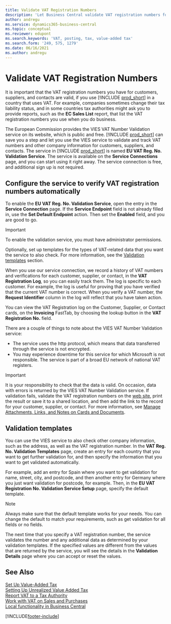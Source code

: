 ```yaml
---
title: Validate VAT Registration Numbers
description: 'Let Business Central validate VAT registration numbers for your contacts, customers, and suppliers, based on EU VIES VAT Number Validation service.'
author: andregu
ms.service: dynamics365-business-central
ms.topic: conceptual
ms.reviewer: edupont
ms.search.keywords: 'VAT, posting, tax, value-added tax'
ms.search.form: '249, 575, 1279'
ms.date: 06/16/2021
ms.author: andregu
---
```


# <a name="validate-vat-registration-numbers"></a>Validate VAT Registration Numbers

It is important that the VAT registration numbers you have for customers, suppliers, and contacts are valid, if you use [!INCLUDE [prod_short](includes/prod_short.md)] in a country that uses VAT. For example, companies sometimes change their tax liability status, and in some countries tax authorities might ask you to provide reports, such as the **EC Sales List** report, that list the VAT registration numbers you use when you do business.

The European Commission provides the VIES VAT Number Validation service on its website, which is public and free. [!INCLUDE [prod_short](includes/prod_short.md)] can save you a step and let you use the VIES service to validate and track VAT numbers and other company information for customers, suppliers, and contacts. The service in [!INCLUDE [prod_short](includes/prod_short.md)] is named **EU VAT Reg. No. Validation Service**. The service is available on the **Service Connections** page, and you can start using it right away. The service connection is free, and additional sign up is not required.

## <a name="configure-the-service-to-verify-vat-registration-numbers-automatically"></a>Configure the service to verify VAT registration numbers automatically

To enable the **EU VAT Reg. No. Validation Service**, open the entry in the **Service Connection** page. If the **Service Endpoint** field is not already filled in, use the **Set Default Endpoint** action. Then set the **Enabled** field, and you are good to go.  

> [!IMPORTANT]
> To enable the validation service, you must have administrator permissions.

Optionally, set up templates for the types of VAT-related data that you want the service to also check. For more information, see the [Validation templates](#validation-templates) section.

When you use our service connection, we record a history of VAT numbers and verifications for each customer, supplier, or contact, in the **VAT Registration Log**, so you can easily track them. The log is specific to each customer. For example, the log is useful for proving that you have verified that the current VAT number is correct. When you verify a VAT number, the **Request Identifier** column in the log will reflect that you have taken action.

You can view the VAT Registration log on the Customer, Supplier, or Contact cards, on the **Invoicing** FastTab, by choosing the lookup button in the **VAT Registration No.** field.  

There are a couple of things to note about the VIES VAT Number Validation service:

* The service uses the http protocol, which means that data transferred through the service is not encrypted.  
* You may experience downtime for this service for which Microsoft is not responsible. The service is part of a broad EU network of national VAT registers.

> [!IMPORTANT]
> It is your responsibility to check that the data is valid. On occasion, data with errors is returned by the VIES VAT Number Validation service. If validation fails, validate the VAT registration numbers on the [web site](https://ec.europa.eu/taxation_customs/vies/), print the result or save it to a shared location, and then add the link to the record for your customer, supplier, or contact. For more information, see [Manage Attachments, Links, and Notes on Cards and Documents](ui-how-add-link-to-record.md).

## <a name="validation-templates"></a>Validation templates

You can use the VIES service to also check other company information, such as the address, as well as the VAT registration number. In the **VAT Reg. No. Validation Templates** page, create an entry for each country that you want to get further validation for, and then specify the information that you want to get validated automatically.  

For example, add an entry for Spain where you want to get validation for name, street, city, and postcode, and then another entry for Germany where you just want validation for postcode, for example. Then, in the **EU VAT Registration No. Validation Service Setup** page, specify the default template.  

> [!NOTE]
> Always make sure that the default template works for your needs. You can change the default to match your requirements, such as get validation for all fields or no fields.

The next time that you specify a VAT registration number, the service validates the number and any additional data as determined by your validation templates. If the specified values are different from the values that are returned by the service, you will see the details in the **Validation Details** page where you can accept or reset the values.  

## <a name="see-also"></a>See Also

[Set Up Value-Added Tax](finance-setup-vat.md)  
[Setting Up Unrealized Value Added Tax](finance-setup-unrealized-vat.md)  
[Report VAT to a Tax Authority](finance-how-report-vat.md)  
[Work with VAT on Sales and Purchases](finance-work-with-vat.md)  
[Local functionality in Business Central](about-localization.md)  


[!INCLUDE[footer-include](includes/footer-banner.md)]
